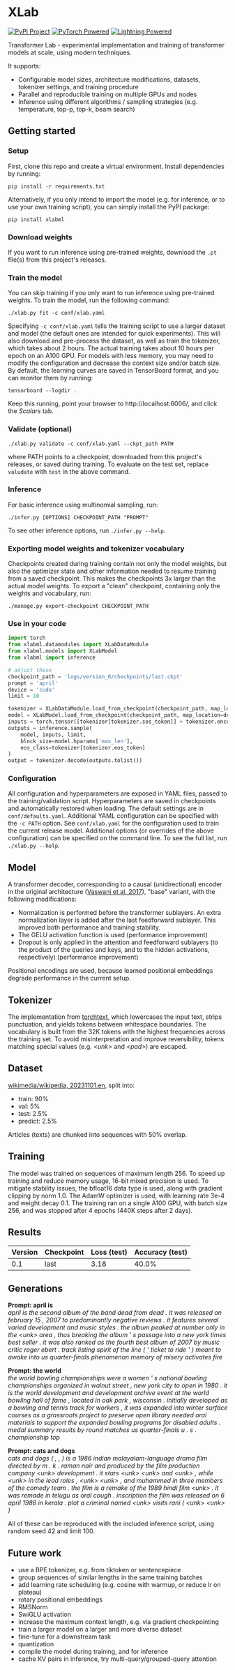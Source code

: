 # XLab

[![PyPI Project](https://img.shields.io/badge/pypi-xlabml-blue?logo=pypi)](https://pypi.org/project/xlabml/)
[![PyTorch Powered](https://img.shields.io/badge/pytorch-powered-blue?logo=pytorch)](https://pytorch.org/)
[![Lightning Powered](https://img.shields.io/badge/lightning-powered-blue?logo=lightning)](https://lightning.ai/docs/pytorch/stable/)

Transformer Lab - experimental implementation and training of transformer models at scale, using modern techniques.

It supports:
 - Configurable model sizes, architecture modifications, datasets, tokenizer settings, and training procedure
 - Parallel and reproducible training on multiple GPUs and nodes
 - Inference using different algorithms / sampling strategies (e.g. temperature, top-p, top-k, beam search)


## Getting started
### Setup
First, clone this repo and create a virtual environment. Install dependencies by running:
```shell
pip install -r requirements.txt
```
Alternatively, if you only intend to import the model (e.g. for inference, or to use your own training script),
you can simply install the PyPI package:
```shell
pip install xlabml
```

### Download weights
If you want to run inference using pre-trained weights, download the `.pt` file(s) from this project's releases.

### Train the model
You can skip training if you only want to run inference using pre-trained weights.
To train the model, run the following command:
```shell
./xlab.py fit -c conf/xlab.yaml
```
Specifying `-c conf/xlab.yaml` tells the training script to use a larger dataset and model
(the default ones are intended for quick experiments).
This will also download and pre-process the dataset, as well as train the tokenizer, which takes about 2 hours.
The actual training takes about 10 hours per epoch on an A100 GPU.
For models with less memory, you may need to modify the configuration and decrease the context size and/or batch size.
By default, the learning curves are saved in TensorBoard format, and you can monitor them by running:
```shell
tensorboard --logdir .
```
Keep this running, point your browser to http://localhost:6006/, and click the *Scalars* tab.

### Validate (optional)
```shell
./xlab.py validate -c conf/xlab.yaml --ckpt_path PATH
```
where PATH points to a checkpoint, downloaded from this project's releases, or saved during training.
To evaluate on the test set, replace `valudate` with `test` in the above command.

### Inference
For basic inference using multinomial sampling, run:
```shell
./infer.py [OPTIONS] CHECKPOINT_PATH "PROMPT"
```
To see other inference options, run `./infer.py --help`.

### Exporting model weights and tokenizer vocabulary
Checkpoints created during training contain not only the model weights,
but also the optimizer state and other information needed to resume training from a saved checkpoint.
This makes the checkpoints 3x larger than the actual model weights.
To export a "clean" checkpoint, containing only the weights and vocabulary, run:
```shell
./manage.py export-checkpoint CHECKPOINT_PATH
```

### Use in your code
```python
import torch
from xlabml.datamodules import XLabDataModule
from xlabml.models import XLabModel
from xlabml import inference

# adjust these
checkpoint_path = 'logs/version_0/checkpoints/last.ckpt'
prompt = 'april'
device = 'cuda'
limit = 10

tokenizer = XLabDataModule.load_from_checkpoint(checkpoint_path, map_location=device).tokenizer
model = XLabModel.load_from_checkpoint(checkpoint_path, map_location=device).eval().requires_grad_(False)
inputs = torch.tensor([tokenizer[tokenizer.sos_token]] + tokenizer.encode(prompt), device=model.device)
outputs = inference.sample(
    model, inputs, limit,
    block_size=model.hparams['max_len'],
    eos_class=tokenizer[tokenizer.eos_token]
)
output = tokenizer.decode(outputs.tolist())
```

### Configuration
All configuration and hyperparameters are exposed in YAML files, passed to the training/validation script.
Hyperparameters are saved in checkpoints and automatically restored when loading.
The default settings are in `conf/defaults.yaml`.
Additional YAML configuration can be specified with the `-c PATH` option.
See `conf/xlab.yaml` for the configuration used to train the current release model.
Additional options (or overrides of the above configuration) can be specified on the command line.
To see the full list, run `./xlab.py --help`.


## Model
A transformer decoder, corresponding to a causal (unidirectional) encoder in the original architecture
([Vaswani et al. 2017](https://arxiv.org/abs/1706.03762)), "base" variant, with the following modifications:
 - Normalization is performed before the transformer sublayers.
   An extra normalization layer is added after the last feedforward sublayer.
   This improved both performance and training stability.
 - The GELU activation function is used (performance improvement)
 - Dropout is only applied in the attention and feedforward sublayers
   (to the product of the queries and keys, and to the hidden activations, respectively)
   (performance improvement)

Positional encodings are used, because learned positional embeddings degrade performance in the current setup.


## Tokenizer
The implementation from [torchtext](https://github.com/pytorch/text),
which lowercases the input text, strips punctuation, and yields tokens between whitespace boundaries.
The vocabulary is built from the 32K tokens with the highest frequencies across the training set.
To avoid misinterpretation and improve reversibility,
tokens matching special values (e.g. *&lt;unk&gt;* and *&lt;pad&gt;*) are escaped.


## Dataset
[wikimedia/wikipedia, 20231101.en](https://huggingface.co/datasets/wikimedia/wikipedia), split into:
 - train: 90%
 - val: 5%
 - test: 2.5%
 - predict: 2.5%

Articles (texts) are chunked into sequences with 50% overlap.


## Training
The model was trained on sequences of maximum length 256.
To speed up training and reduce memory usage, 16-bit mixed precision is used.
To mitigate stability issues, the bfloat16 data type is used, along with gradient clipping by norm 1.0.
The AdamW optimizer is used, with learning rate 3e-4 and weight decay 0.1.
The training ran on a single A100 GPU, with batch size 256, and was stopped after 4 epochs (440K steps after 2 days).


## Results
| Version | Checkpoint | Loss (test) | Accuracy (test) |
|---------|------------|-------------|-----------------|
| 0.1     | last       | 3.18        | 40.0%           |


## Generations
**Prompt: april is**  
*april is the second album of the band dead from dead . it was released on february 15 , 2007 to predominantly negative reviews . it features several varied development and music styles . the album peaked at number only in the &lt;unk&gt; area , thus breaking the album ' s passage into a new york times best seller . it was also ranked as the fourth best album of 2007 by music critic roger ebert . track listing spirit of the line ( ' ticket to ride ' ) meant to awake into us quarter-finals phenomenon memory of misery activates fire*

**Prompt: the world**  
*the world bowling championships were a women ' s national bowling championships organized in walnut street , new york city to open in 1980 . it is the world development and development archive event at the world bowling hall of fame , located in oak park , wisconsin . initially developed as a bowling and tennis track for workers , it was expanded into winter surface courses as a grassroots project to preserve open library needed oral materials to support the expanded bowling programs for disabled adults . medal summary results by round matches us quarter-finals u . s . championship top*

**Prompt: cats and dogs**  
*cats and dogs ( , , ) is a 1986 indian malayalam-language drama film directed by m . k . raman nair and produced by the film production company &lt;unk&gt; development . it stars &lt;unk&gt; &lt;unk&gt; and &lt;unk&gt; , while &lt;unk&gt; in the lead roles , &lt;unk&gt; &lt;unk&gt; , and muhammed in three members of the comedy team . the film is a remake of the 1989 hindi film &lt;unk&gt; . it was remade in telugu as oral cough . inscription the film was released on 6 april 1986 in kerala . plot a criminal named &lt;unk&gt; visits rani ( &lt;unk&gt; &lt;unk&gt; )*

All of these can be reproduced with the included inference script, using random seed 42 and limit 100.


## Future work
 - use a BPE tokenizer, e.g. from tiktoken or sentencepiece
 - group sequences of similar lengths in the same training batches
 - add learning rate scheduling (e.g. cosine with warmup, or reduce lr on plateau)
 - rotary positional embeddings
 - RMSNorm
 - SwiGLU activation
 - increase the maximum context length, e.g. via gradient checkpointing
 - train a larger model on a larger and more diverse dataset
 - fine-tune for a downstream task
 - quantization
 - compile the model during training, and for inference
 - cache KV pairs in inference, try multi-query/grouped-query attention
